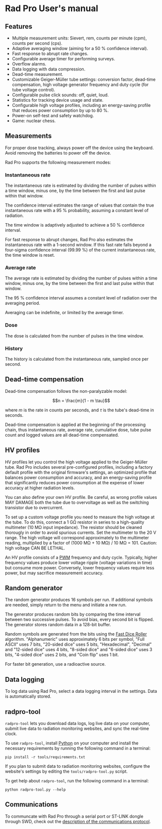 # Rad Pro User's manual

## Features

* Multiple measurement units: Sievert, rem, counts per minute (cpm), counts per second (cps).
* Adaptive averaging window (aiming for a 50 % confidence interval).
* Fast response to abrupt rate changes.
* Configurable average timer for performing surveys.
* Overflow alarms.
* Data logging with data compression.
* Dead-time measurement.
* Customizable Geiger-Müller tube settings: conversion factor, dead-time compensation, high voltage generator frequency and duty cycle (for tube voltage control).
* Configurable pulse click sounds: off, quiet, loud.
* Statistics for tracking device usage and state.
* Configurable high voltage profiles, including an energy-saving profile that reduces power consumption by up to 80 %.
* Power-on self-test and safety watchdog.
* Game: nuclear chess.

## Measurements

For proper dose tracking, always power off the device using the keyboard. Avoid removing the batteries to power off the device.

Rad Pro supports the following measurement modes:

### Instantaneous rate

The instantaneous rate is estimated by dividing the number of pulses within a time window, minus one, by the time between the first and last pulse within that window.

The confidence interval estimates the range of values that contain the true instantaneous rate with a 95 % probability, assuming a constant level of radiation.

The time window is adaptively adjusted to achieve a 50 % confidence interval.

For fast response to abrupt changes, Rad Pro also estimates the instantaneous rate with a 1-second window. If this fast rate falls beyond a four-sigma confidence interval (99.99 %) of the current instantaneous rate, the time window is reset.

### Average rate

The average rate is estimated by dividing the number of pulses within a time window, minus one, by the time between the first and last pulse within that window.

The 95 % confidence interval assumes a constant level of radiation over the averaging period.

Averaging can be indefinite, or limited by the average timer.

### Dose

The dose is calculated from the number of pulses in the time window.

### History

The history is calculated from the instantaneous rate, sampled once per second.

## Dead-time compensation

Dead-time compensation follows the non-paralyzable model:

$$n = \frac{m}{1 - m \tau}$$

where $m$ is the rate in counts per seconds, and $\tau$ is the tube's dead-time in seconds.

Dead-time compensation is applied at the beginning of the processing chain, thus instantaneous rate, average rate, cumulative dose, tube pulse count and logged values are all dead-time compensated.

## HV profiles

HV profiles let you control the high voltage applied to the Geiger-Müller tube. Rad Pro includes several pre-configured profiles, including a factory default profile with the original firmware's settings, an optimized profile that balances power consumption and accuracy, and an energy-saving profile that significantly reduces power consumption at the expense of lower accuracy at higher radiation levels.

You can also define your own HV profile. Be careful, as wrong profile values MAY DAMAGE both the tube due to overvoltage as well as the switching transistor due to overcurrent.

To set up a custom voltage profile you need to measure the high voltage at the tube. To do this, connect a 1 GΩ resistor in series to a high-quality multimeter (10 MΩ input impedance). The resistor should be cleaned thorougly in order to avoid spurious currents. Set the multimeter to the 20 V range. The high voltage will correspond approximately to the multimeter reading, multiplied by a factor of (1000 MΩ + 10  MΩ) / 10 MΩ = 101. Caution: high voltage CAN BE LETHAL.

An HV profile consists of a [PWM](https://en.wikipedia.org/wiki/Pulse-width_modulation) frequency and duty cycle. Typically, higher frequency values produce lower voltage ripple (voltage variations in time) but consume more power. Conversely, lower frequency values require less power, but may sacrifice measurement accuracy.

## Random generator

The random generator produces 16 symbols per run. If additional symbols are needed, simply return to the menu and initiate a new run.

The generator produces random bits by comparing the time interval between two successive pulses. To avoid bias, every second bit is flipped. The generator stores random data in a 128-bit buffer.

Random symbols are generated from the bits using the [Fast Dice Roller](https://arxiv.org/abs/1304.1916) algorithm. "Alphanumeric" uses approximately 6 bits per symbol, "Full ASCII" uses 7 bits, "20-sided dice" uses 5 bits, "Hexadecimal", "Decimal" and "12-sided dice" uses 4 bits, "8-sided dice" and "6-sided dice" uses 3 bits, "4-sided dice" uses 2 bits, and "Coin flip" uses 1 bit.

For faster bit generation, use a radioactive source.

## Data logging

To log data using Rad Pro, select a data logging interval in the settings. Data is automatically stored.

## radpro-tool

`radpro-tool` lets you download data logs, log live data on your computer, submit live data to radiation monitoring websites, and sync the real-time clock.

To use `radpro-tool`, install [Python](https://www.python.org) on your computer and install the necessary requirements by running the following command in a terminal:

    pip install -r tools/requirements.txt

If you plan to submit data to radiation monitoring websites, configure the website's settings by editing the `tools/radpro-tool.py` script.

To get help about `radpro-tool`, run the following command in a terminal:

    python radpro-tool.py --help

## Communications

To communcate with Rad Pro through a serial port or ST-LINK dongle through SWD, check out the [description of the communications protocol](comm.md).

